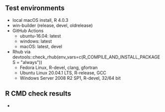 ## Test environments

* local macOS install, R 4.0.3
* win-builder (release, devel, oldrelease)
* GitHub Actions
    + ubuntu-16.04: latest
    + windows: latest
    + macOS: latest, devel
* Rhub via devtools::check_rhub(env_vars=c(R_COMPILE_AND_INSTALL_PACKAGES = "always"))
    + Fedora Linux, R-devel, clang, gfortran
    + Ubuntu Linux 20.04.1 LTS, R-release, GCC
    + Windows Server 2008 R2 SP1, R-devel, 32/64 bit


## R CMD check results

* 


